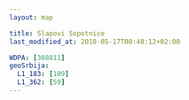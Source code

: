 ```yaml
---
layout: map

title: Slapovi Sopotnice
last_modified_at: 2018-05-17T00:48:12+02:00

WDPA: [388811]
geoSrbija:
  L1_183: [109]
  L1_362: [59]
---
```

